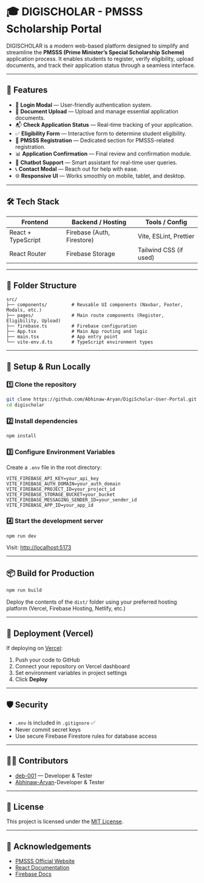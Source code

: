 # 🎓 DIGISCHOLAR - PMSSS Scholarship Portal

DIGISCHOLAR is a modern web-based platform designed to simplify and streamline the **PMSSS (Prime Minister’s Special Scholarship Scheme)** application process. It enables students to register, verify eligibility, upload documents, and track their application status through a seamless interface.

---

## 🚀 Features

- 🔐 **Login Modal** — User-friendly authentication system.
- 📄 **Document Upload** — Upload and manage essential application documents.
- 📬 **Check Application Status** — Real-time tracking of your application.
- ✅ **Eligibility Form** — Interactive form to determine student eligibility.
- 📝 **PMSSS Registration** — Dedicated section for PMSSS-related registration.
- 📊 **Application Confirmation** — Final review and confirmation module.
- 🤖 **Chatbot Support** — Smart assistant for real-time user queries.
- 📞 **Contact Modal** — Reach out for help with ease.
- 🌐 **Responsive UI** — Works smoothly on mobile, tablet, and desktop.

---

## 🛠️ Tech Stack

| Frontend           | Backend / Hosting          | Tools / Config       |
|--------------------|----------------------------|-----------------------|
| React + TypeScript | Firebase (Auth, Firestore) | Vite, ESLint, Prettier|
| React Router       | Firebase Storage           | Tailwind CSS (if used)|

---

## 📁 Folder Structure

```
src/
├── components/         # Reusable UI components (Navbar, Footer, Modals, etc.)
├── pages/              # Main route components (Register, Eligibility, Upload)
├── firebase.ts         # Firebase configuration
├── App.tsx             # Main App routing and logic
├── main.tsx            # App entry point
└── vite-env.d.ts       # TypeScript environment types
```

---

## 🧪 Setup & Run Locally

### 1️⃣ Clone the repository

```bash
git clone https://github.com/Abhinaw-Aryan/DigiScholar-User-Portal.git
cd digischolar
```

### 2️⃣ Install dependencies

```bash
npm install
```

### 3️⃣ Configure Environment Variables

Create a `.env` file in the root directory:

```env
VITE_FIREBASE_API_KEY=your_api_key
VITE_FIREBASE_AUTH_DOMAIN=your_auth_domain
VITE_FIREBASE_PROJECT_ID=your_project_id
VITE_FIREBASE_STORAGE_BUCKET=your_bucket
VITE_FIREBASE_MESSAGING_SENDER_ID=your_sender_id
VITE_FIREBASE_APP_ID=your_app_id
```

### 4️⃣ Start the development server

```bash
npm run dev
```

Visit: [http://localhost:5173](http://localhost:5173)

---

## 📦 Build for Production

```bash
npm run build
```

Deploy the contents of the `dist/` folder using your preferred hosting platform (Vercel, Firebase Hosting, Netlify, etc.)

---

## 🚀 Deployment (Vercel)

If deploying on [Vercel](https://vercel.com):

1. Push your code to GitHub
2. Connect your repository on Vercel dashboard
3. Set environment variables in project settings
4. Click **Deploy**

---

## 🛡️ Security

- `.env` is included in `.gitignore` ✅
- Never commit secret keys
- Use secure Firebase Firestore rules for database access

---

## 🙋‍♂️ Contributors

- [deb-001](https://github.com/deb-001) — Developer & Tester
- [Abhinaw-Aryan](https://github.com/Abhinaw-Aryan)-Developer & Tester

---

## 📄 License

This project is licensed under the [MIT License](LICENSE).

---

## 📌 Acknowledgements

- [PMSSS Official Website](https://www.aicte-india.org/bureaus/jk)
- [React Documentation](https://reactjs.org/)
- [Firebase Docs](https://firebase.google.com/docs)
